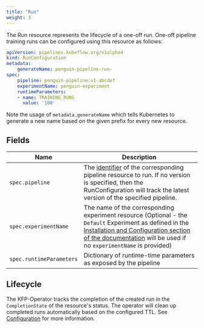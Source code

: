```yaml
---
title: "Run"
weight: 3
---
```


The Run resource represents the lifecycle of a one-off run.
One-off pipeline training runs can be configured using this resource as follows:

```yaml
apiVersion: pipelines.kubeflow.org/v1alpha4
kind: RunConfiguration
metadata:
    generateName: penguin-pipeline-run-
spec:
    pipeline: penguin-pipeline:v1-abcdef
    experimentName: penguin-experiment
    runtimeParameters:
    - name: TRAINING_RUNS
      value: '100'
```

Note the usage of `metadata.generateName` which tells Kubernetes to generate a new name based on the given prefix for every new resource.

## Fields

| Name                     | Description                                                                                                                                                                                                                                      |
|--------------------------|--------------------------------------------------------------------------------------------------------------------------------------------------------------------------------------------------------------------------------------------------|
| `spec.pipeline`          | The [identifier](../pipeline/#identifier) of the corresponding pipeline resource to run. If no version is specified, then the RunConfiguration will track the latest version of the specified pipeline.                                          |
| `spec.experimentName`    | The name of the corresponding experiment resource (Optional - the `Default` Experiment as defined in the [Installation and Configuration section of the documentation](README.md#configuration) will be used if no `experimentName` is provided) |                                                                                                                                                                                    |
| `spec.runtimeParameters` | Dictionary of runtime-time parameters as exposed by the pipeline                                                                                                                                                                                 |

## Lifecycle

The KFP-Operator tracks the completion of the created run in the `CompletionState` of the resource's status.
The operator will clean up completed runs automatically based on the configured TTL. See [Configuration](../../configuration) for more information.